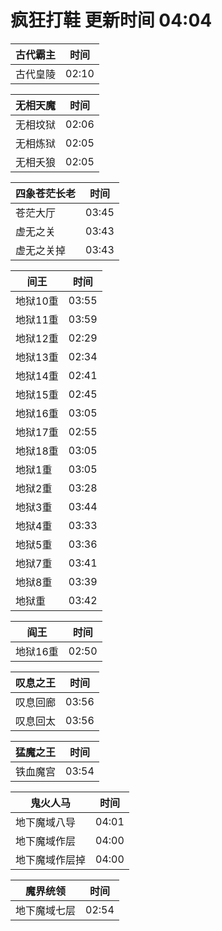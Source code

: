 # 疯狂打鞋 更新时间 04:04

| 古代霸主   | 时间    |
|--------|-------|
| 古代皇陵 | 02:10 |

| 无相天魔   | 时间    |
|--------|-------|
| 无相坟狱 | 02:06 |
| 无相炼狱 | 02:05 |
| 无相夭狼 | 02:05 |

| 四象苍茫长老   | 时间    |
|--------|-------|
| 苍茫大厅 | 03:45 |
| 虚无之关 | 03:43 |
| 虚无之关掉 | 03:43 |

| 间王   | 时间    |
|--------|-------|
| 地狱10重 | 03:55 |
| 地狱11重 | 03:59 |
| 地狱12重 | 02:29 |
| 地狱13重 | 02:34 |
| 地狱14重 | 02:41 |
| 地狱15重 | 02:45 |
| 地狱16重 | 03:05 |
| 地狱17重 | 02:55 |
| 地狱18重 | 03:05 |
| 地狱1重 | 03:05 |
| 地狱2重 | 03:28 |
| 地狱3重 | 03:44 |
| 地狱4重 | 03:33 |
| 地狱5重 | 03:36 |
| 地狱7重 | 03:41 |
| 地狱8重 | 03:39 |
| 地狱重 | 03:42 |

| 阎王   | 时间    |
|--------|-------|
| 地狱16重 | 02:50 |

| 叹息之王   | 时间    |
|--------|-------|
| 叹息回廊 | 03:56 |
| 叹息回太 | 03:56 |

| 猛魔之王   | 时间    |
|--------|-------|
| 铁血魔宫 | 03:54 |

| 鬼火人马   | 时间    |
|--------|-------|
| 地下魔域八导 | 04:01 |
| 地下魔域作层 | 04:00 |
| 地下魔域作层掉 | 04:00 |

| 魔界统领   | 时间    |
|--------|-------|
| 地下魔域七层 | 02:54 |